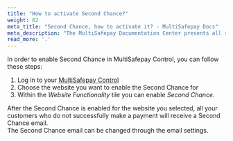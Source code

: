 ```yaml
---
title: "How to activate Second Chance?"
weight: 62
meta_title: "Second Chance, how to activate it? - MultiSafepay Docs"
meta_description: "The MultiSafepay Documentation Center presents all relevant information about our Plugins and API. You can also find support pages for payment methods, tools and general questions as well as the contact details of our Support and Integration Teams."
read_more: '.'
---
```


In order to enable Second Chance in MultiSafepay Control, you can follow these steps:

1. Log in to your [MultiSafepay Control](https://merchant.multisafepay.com)
2. Choose the website you want to enable the Second Chance for
3. Within the _Website Functionality_ tile you can enable _Second Chance_.

After the Second Chance is enabled for the website you selected, all your customers who do not successfully make a payment will receive a Second Chance email.  
The Second Chance email can be changed through the email settings.
